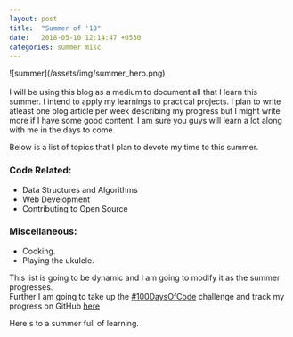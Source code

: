 ```yaml
---
layout: post
title:  "Summer of '18"
date:   2018-05-10 12:14:47 +0530
categories: summer misc
---
```

<div class="center-image">
![summer](/assets/img/summer_hero.png)
</div>
<br>
I will be using this blog as a medium to document all that I learn this summer. I intend to apply my learnings to practical projects. I plan to write atleast one blog article per week describing my progress but I might write more if I have some good content. I am sure you guys will learn a lot along with me in the days to come.

Below is a list of topics that I plan to devote my time to this summer.

### Code Related:
* Data Structures and Algorithms
* Web Development
* Contributing to Open Source

### Miscellaneous:
* Cooking.
* Playing the ukulele.

This list is going to be dynamic and I am going to modify it as the summer progresses.<br>
Further I am going to take up the [#100DaysOfCode](http://www.100daysofcode.com/) challenge and track my progress on GitHub [here](https://github.com/rsarky/100-days-of-code)

Here's to a summer full of learning.